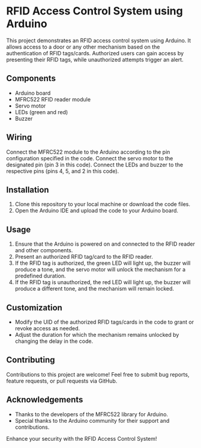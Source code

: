 # RFID Access Control System using Arduino

This project demonstrates an RFID access control system using Arduino. It allows access to a door or any other mechanism based on the authentication of RFID tags/cards. Authorized users can gain access by presenting their RFID tags, while unauthorized attempts trigger an alert.

## Components

- Arduino board
- MFRC522 RFID reader module
- Servo motor
- LEDs (green and red)
- Buzzer

## Wiring

Connect the MFRC522 module to the Arduino according to the pin configuration specified in the code. Connect the servo motor to the designated pin (pin 3 in this code). Connect the LEDs and buzzer to the respective pins (pins 4, 5, and 2 in this code).

## Installation

1. Clone this repository to your local machine or download the code files.
2. Open the Arduino IDE and upload the code to your Arduino board.

## Usage

1. Ensure that the Arduino is powered on and connected to the RFID reader and other components.
2. Present an authorized RFID tag/card to the RFID reader.
3. If the RFID tag is authorized, the green LED will light up, the buzzer will produce a tone, and the servo motor will unlock the mechanism for a predefined duration.
4. If the RFID tag is unauthorized, the red LED will light up, the buzzer will produce a different tone, and the mechanism will remain locked.

## Customization

- Modify the UID of the authorized RFID tags/cards in the code to grant or revoke access as needed.
- Adjust the duration for which the mechanism remains unlocked by changing the delay in the code.

## Contributing

Contributions to this project are welcome! Feel free to submit bug reports, feature requests, or pull requests via GitHub.

## Acknowledgements

- Thanks to the developers of the MFRC522 library for Arduino.
- Special thanks to the Arduino community for their support and contributions.

Enhance your security with the RFID Access Control System!

